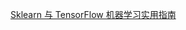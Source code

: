 [Sklearn 与 TensorFlow 机器学习实用指南](https://wizardforcel.gitbooks.io/hands-on-ml-with-sklearn-and-tf/content/)
